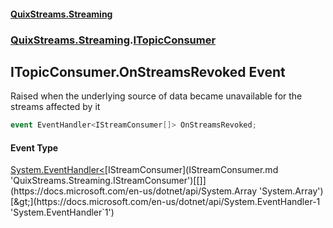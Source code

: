 #### [QuixStreams.Streaming](index.md 'index')
### [QuixStreams.Streaming](QuixStreams.Streaming.md 'QuixStreams.Streaming').[ITopicConsumer](ITopicConsumer.md 'QuixStreams.Streaming.ITopicConsumer')

## ITopicConsumer.OnStreamsRevoked Event

Raised when the underlying source of data became unavailable for the streams affected by it

```csharp
event EventHandler<IStreamConsumer[]> OnStreamsRevoked;
```

#### Event Type
[System.EventHandler&lt;](https://docs.microsoft.com/en-us/dotnet/api/System.EventHandler-1 'System.EventHandler`1')[IStreamConsumer](IStreamConsumer.md 'QuixStreams.Streaming.IStreamConsumer')[[]](https://docs.microsoft.com/en-us/dotnet/api/System.Array 'System.Array')[&gt;](https://docs.microsoft.com/en-us/dotnet/api/System.EventHandler-1 'System.EventHandler`1')
